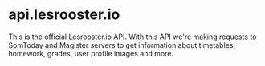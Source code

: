 # api.lesrooster.io

This is the official Lesrooster.io API.
With this API we're making requests to SomToday and Magister servers to get information about timetables, homework, grades, user profile images and more.
